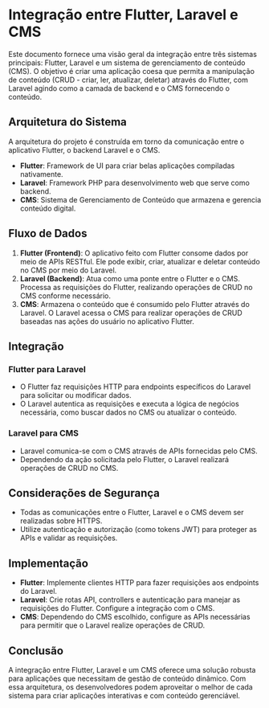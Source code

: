 
# Integração entre Flutter, Laravel e CMS

Este documento fornece uma visão geral da integração entre três sistemas principais: Flutter, Laravel e um sistema de gerenciamento de conteúdo (CMS). O objetivo é criar uma aplicação coesa que permita a manipulação de conteúdo (CRUD - criar, ler, atualizar, deletar) através do Flutter, com Laravel agindo como a camada de backend e o CMS fornecendo o conteúdo.

## Arquitetura do Sistema

A arquitetura do projeto é construída em torno da comunicação entre o aplicativo Flutter, o backend Laravel e o CMS. 

- **Flutter**: Framework de UI para criar belas aplicações compiladas nativamente.
- **Laravel**: Framework PHP para desenvolvimento web que serve como backend.
- **CMS**: Sistema de Gerenciamento de Conteúdo que armazena e gerencia conteúdo digital.

## Fluxo de Dados

1. **Flutter (Frontend)**: O aplicativo feito com Flutter consome dados por meio de APIs RESTful. Ele pode exibir, criar, atualizar e deletar conteúdo no CMS por meio do Laravel.
2. **Laravel (Backend)**: Atua como uma ponte entre o Flutter e o CMS. Processa as requisições do Flutter, realizando operações de CRUD no CMS conforme necessário.
3. **CMS**: Armazena o conteúdo que é consumido pelo Flutter através do Laravel. O Laravel acessa o CMS para realizar operações de CRUD baseadas nas ações do usuário no aplicativo Flutter.

## Integração

### Flutter para Laravel

- O Flutter faz requisições HTTP para endpoints específicos do Laravel para solicitar ou modificar dados.
- O Laravel autentica as requisições e executa a lógica de negócios necessária, como buscar dados no CMS ou atualizar o conteúdo.

### Laravel para CMS

- Laravel comunica-se com o CMS através de APIs fornecidas pelo CMS.
- Dependendo da ação solicitada pelo Flutter, o Laravel realizará operações de CRUD no CMS.

## Considerações de Segurança

- Todas as comunicações entre o Flutter, Laravel e o CMS devem ser realizadas sobre HTTPS.
- Utilize autenticação e autorização (como tokens JWT) para proteger as APIs e validar as requisições.

## Implementação

- **Flutter**: Implemente clientes HTTP para fazer requisições aos endpoints do Laravel.
- **Laravel**: Crie rotas API, controllers e autenticação para manejar as requisições do Flutter. Configure a integração com o CMS.
- **CMS**: Dependendo do CMS escolhido, configure as APIs necessárias para permitir que o Laravel realize operações de CRUD.

## Conclusão

A integração entre Flutter, Laravel e um CMS oferece uma solução robusta para aplicações que necessitam de gestão de conteúdo dinâmico. Com essa arquitetura, os desenvolvedores podem aproveitar o melhor de cada sistema para criar aplicações interativas e com conteúdo gerenciável.

